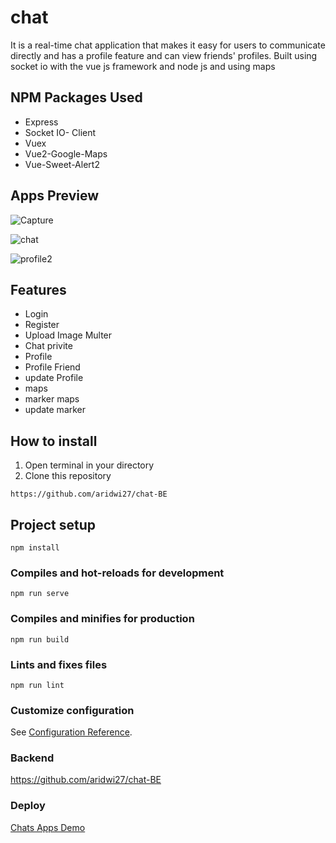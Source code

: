 # chat
It is a real-time chat application that makes it easy for users to communicate directly and has a profile feature and can view friends' profiles. Built using socket io with the vue js framework and node js and using maps

## NPM Packages Used
- Express
- Socket IO- Client
- Vuex
- Vue2-Google-Maps
- Vue-Sweet-Alert2

## Apps Preview

![Capture](https://user-images.githubusercontent.com/44130582/111242956-25c82c00-863b-11eb-9b1e-8f78a57e7f03.PNG)

![chat](https://user-images.githubusercontent.com/44130582/111242988-34aede80-863b-11eb-9b46-f1da26415597.PNG)

![profile2](https://user-images.githubusercontent.com/44130582/111249397-9a549800-8646-11eb-8e4d-9d64ec376dcc.PNG)

## Features
- Login
- Register
- Upload Image Multer
- Chat privite
- Profile
- Profile Friend
- update Profile
- maps
- marker maps
- update marker


## How to install
1. Open terminal in your directory
2. Clone this repository
```
https://github.com/aridwi27/chat-BE
```

## Project setup
```
npm install
```

### Compiles and hot-reloads for development
```
npm run serve
```

### Compiles and minifies for production
```
npm run build
```

### Lints and fixes files
```
npm run lint
```

### Customize configuration
See [Configuration Reference](https://cli.vuejs.org/config/).

### Backend

https://github.com/aridwi27/chat-BE


### Deploy

[Chats Apps Demo](http://bit.ly/Chat-AppsRealTime)

